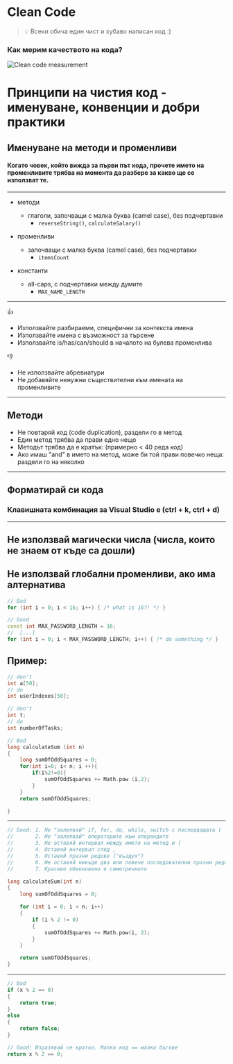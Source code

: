 # Clean Code

> 💡 Всеки обича един чист и хубаво написан код :)

### Как мерим качеството на кода?

![Clean code measurement](https://blog.codinghorror.com/content/images/uploads/2009/02/6a0120a85dcdae970b012877707a45970c-pi.png)

# Принципи на чистия код - именуване, конвенции и добри практики

## Именуване на методи и променливи

#### Когато човек, който вижда за първи път кода, прочете името на променливите трябва на момента да разбере за какво ще се използват те.

---

- методи

  - глаголи, започващи с малка буква (camel case), без подчертавки
    - `reverseString()`, `calculateSalary()`
- променливи

  - започващи с малка буква (camel case), без подчертавки
    - `itemsCount`
- константи

  - all-caps, с подчертавки между думите
    - `MAX_NAME_LENGTH`

---

👍

- Използвайте разбираеми, специфични за контекста имена
- Използвайте имена с възможност за търсене
- Използвайте is/has/can/should в началото на булева променлива

👎

- Не използвайте абревиатури
- Не добавяйте ненужни съществителни към имената на променливите

---

## Методи

- Не повтаряй код (code duplication), раздели го в метод
- Един метод трябва да прави едно нещо
- Методът трябва да е кратък: (примерно < 40 реда код)
- Ако имаш "and" в името на метод, може би той прави повечко неща: раздели го на няколко

---

## Форматирай си кода

### Клавишната комбинация за Visual Studio е (ctrl + k, ctrl + d)

---

## Не използвай магически числа (числа, които не знаем от къде са дошли)
## Не използвай глобални променливи, ако има алтернатива

```cpp
// Bad
for (int i = 0; i < 16; i++) { /* what is 16?! */ }
```

```cpp
// Good
const int MAX_PASSWORD_LENGTH = 16;
//  [...]
for (int i = 0; i < MAX_PASSWORD_LENGTH; i++) { /* do something */ }
```

## Пример:
```c++
// don't
int a[50];
// do
int userIndexes[50];

// don't
int t;
// do
int numberOfTasks;
```

```cpp
// Bad
long calculateSum (int n)
{
    long sumOfOddSquares = 0;
    for(int i=0; i< n; i ++){
        if(i%2!=0){
            sumOfOddSquares += Math.pow (i,2);
        }
    }
    return sumOfOddSquares;

}
```

---

```cpp
// Good: 1. Не "залепвай" if, for, do, while, switch с последващата (
//       2. Не "залепвай" операторите към операндите
//       3. Не оставяй интервал между името на метод и (
//       4. Оставяй интервал след ,
//       5. Оставяй празни редове ("въздух")
//       6. Не оставяй никъде два или повече последователни празни редове
//       7. Красиво обикновено е симетричното

long calculateSum(int n)
{
    long sumOfOddSquares = 0;

    for (int i = 0; i < n; i++)
    {
        if (i % 2 != 0)
        {
            sumOfOddSquares += Math.pow(i, 2);
        }
    }

    return sumOfOddSquares;
}
```

---

```cpp
// Bad
if (x % 2 == 0)
{
    return true;
}
else
{
    return false;
}
```
```cpp
// Good: Изразявай се кратко. Малко код == малко бъгове
return x % 2 == 0;
```
